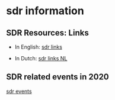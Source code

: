 # sdr information

## SDR Resources: Links  
* In English:
[sdr links](https://github.com/on1arf/sdr/blob/master/links.md)
  
* In Dutch:
[sdr links NL](https://github.com/on1arf/sdr/blob/master/linksnl.md)

## SDR related events in 2020  
[sdr events](https://github.com/on1arf/sdr/blob/master/events.md)
